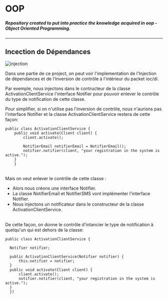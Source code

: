 # OOP
##### Repository created to put into practice the knowledge acquired in oop - Object Oriented Programming.<br>

---
Incection de Dépendances
---
![injection](https://github.com/miriafassarella/OOP/assets/43910212/d214990b-3a79-4bd9-a46f-c734cc666d3e)

Dans une partie de ce project, on peut voir l'implementation de l'Injection de dépendances et de l'Inversion de contrôle à l'intérieur du packet ioc/di.<br>

Par exemple, nous injectons dans le contructeur de la classe ActivationClientService l'interface Notifier pour pouvoir enlever le contrôle du type de notification de cette classe.
  
Pour simplifier, si on n'utilise pas l'inversion de contrôle, nous n'aurions pas l'interface Notifier et la classe ActivationClientService restera de cette façon: 

```
public class ActivationClientService {
	public void activate(Client client) {
		client.activate();

		NotifierEmail notifierEmail = NotifierEmail();
		notifier.notifier(client, "your registration in the system is active.");
	}
	}
```
<br>Mais on veut enlever le contrôle de cette classe :  
- Alors nous créons une interface Notifier.
- La classe NotifierEmail et NotifierSMS vont implémenter l'interface Notifier.
- Nous injectons un notificateur dans le constructeur de la classe ActivationClientService.
  
<br>De cette façon, on donne le contrôle d'intancier le type de notification à quelqu'un qui est dehors de la classe:
<br>
  ```
  public class ActivationClientService {

	Notifier notifier;

	public ActivationClientService(Notifier notifier) {
		this.notifier = notifier;
	}
	public void activate(Client client) {
		client.activate();
		notifier.notifier(client, "your registration in the system is active.");
	}
	})
```

